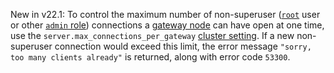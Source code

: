 <span class="version-tag">New in v22.1</span>: To control the maximum number of non-superuser ([`root`](security-reference/authorization.html#root-user) user or other [`admin` role](security-reference/authorization.html#admin-role)) connections a [gateway node](architecture/sql-layer.html#gateway-node) can have open at one time, use the `server.max_connections_per_gateway` [cluster setting](cluster-settings.html).  If a new non-superuser connection would exceed this limit, the error message `"sorry, too many clients already"` is returned, along with error code `53300`.
